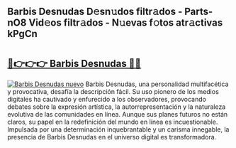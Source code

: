 ## Barbis Desnudas D𝚎sn𝚞dos filtr𝚊dos - Parts-nO8 Vid𝚎os filtr𝚊dos - N𝚞evas f𝚘tos atr𝚊ctivas kPgCn

# <h2><a href="http://mb4et4h.tromn.icu/?c=Barbis+Desnudas">🔗👉👉👉 Barbis Desnudas 🔗🔗</a></h2>

[![Barbis Desnudas nuevo](https://i.imgur.com/pEAQMta.gif)](http://mb4et4h.tromn.icu/?c=Barbis+Desnudas)
Barbis Desnudas, una personalidad multifacética y provocativa, desafía la descripción fácil. Su uso pionero de los medios digitales ha cautivado y enfurecido a los observadores, provocando debates sobre la expresión artística, la autorrepresentación y la naturaleza evolutiva de las comunidades en línea. Aunque sus planes futuros no están claros, su papel en la redefinición del mundo en línea es incuestionable. Impulsada por una determinación inquebrantable y un carisma innegable, la presencia de Barbis Desnudas en el universo digital es transformadora.
